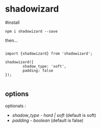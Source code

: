 # shadowizard


#install

`npm i shadowizard --save`

then...


```

import {shadowizard} from 'shadowizard';

shadowizard({
        shadow_type: 'soft',
        padding: false
});


```


## options

optionals :

*   *shadow_type* - _hard | soft_ (default is soft)
*   *padding* - _boolean_ (default is false)
